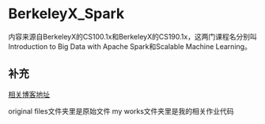 # BerkeleyX_Spark
内容来源自BerkeleyX的CS100.1x和BerkeleyX的CS190.1x，这两门课程名分别叫Introduction to Big Data with Apache Spark和Scalable Machine Learning。

## 补充
[相关博客地址](http://www.cnblogs.com/-Sai-/category/977591.html)

original files文件夹里是原始文件
my works文件夹里是我的相关作业代码
